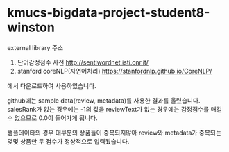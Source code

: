 # kmucs-bigdata-project-student8-winston


external library 주소
1. 단어감정점수 사전
http://sentiwordnet.isti.cnr.it/
2. stanford coreNLP(자연어처리)
https://stanfordnlp.github.io/CoreNLP/

에서 다운로드하여 사용하였습니다.

github에는 sample data(review, metadata)를 사용한 결과를 올렸습니다.
salesRank가 없는 경우에는 -1의 값을
reviewText가 없는 경우에는 감정점수를 매길 수 없으므로 0.0이 들어가게 됩니다.

샘플데이타의 경우 대부분의 상품들이 중복되지않아 review와 metadata가 중복되는 몇몇 상품만 두 점수가 정상적으로 입력됬습니다.
